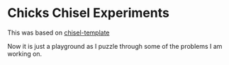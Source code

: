Chicks Chisel Experiments
=======================

This was based on [chisel-template](https://github.com/ucb-bar/chisel-template)

Now it is just a playground as I puzzle through some of the problems I am working on.

